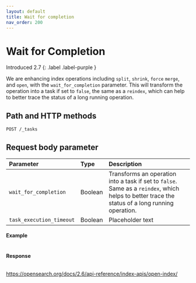 ```yaml
---
layout: default
title: Wait for completion
nav_order: 200
---
```


# Wait for Completion
Introduced 2.7
{: .label .label-purple }

 We are enhancing index operations including `split`, `shrink`, `force` `merge`, and `open`, with the `wait_for_completion` parameter. This will transform the operation into a task if set to `false`, the same as a `reindex`, which can help to better trace the status of a long running operation.

## Path and HTTP methods

 ```bash
POST /_tasks
```

## Request body parameter

Parameter | Type | Description |
| :--- | :--- | :--- |
| `wait_for_completion` | Boolean | Transforms an operation into a task if set to `false`. Same as a `reindex`, which helps to better trace the status of a long running operation. |
| `task_execution_timeout` | Boolean | Placeholder text |

#### Example

```json

```

#### Response

```json

```

https://opensearch.org/docs/2.6/api-reference/index-apis/open-index/ 